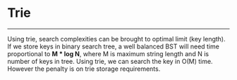 # Trie
---

Using trie, search complexities can be brought to optimal limit (key length). If we store keys in binary search tree, a well balanced BST will need time proportional to **M * log N**, where M is maximum string length and N is number of keys in tree. Using trie, we can search the key in O(M) time. However the penalty is on trie storage requirements.